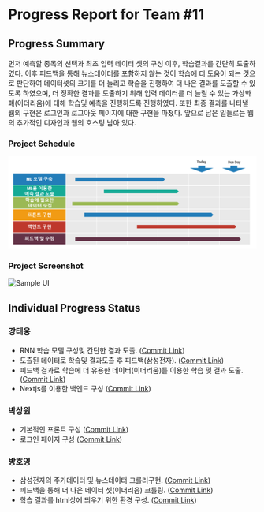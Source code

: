 # Progress Report for Team #11

## Progress Summary 
먼저 예측할 종목의 선택과 최초 입력 데이터 셋의 구성 이후, 학습결과를 간단히 도출하였다.
이후 피드백을 통해 뉴스데이터를 포함하지 않는 것이 학습에 더 도움이 되는 것으로 판단하여 데이터셋의 크기를 더 늘리고 학습을 진행하여 더 나은 결과를 도출할 수 있도록 하였으며,
더 정확한 결과를 도출하기 위해 입력 데이터를 더 늘릴 수 있는 가상화폐(이더리움)에 대해 학습및 예측을 진행하도록 진행하였다.
또한 최종 결과를 나타낼 웹의 구현은 로그인과 로그아웃 페이지에 대한 구현을 마쳤다.
앞으로 남은 일들로는 웹의 추가적인 디자인과 웹의 호스팅 남아 있다.

### Project Schedule
![Sample Gantt](/imgs/gantt.png)

### Project Screenshot
![Sample UI](/imgs/sample-ui.png)


## Individual Progress Status
### 강태웅
* RNN 학습 모델 구성및 간단한 결과 도출. ([Commit Link](https://github.com/kang-tw/Analysis-stock-chart-with-ML/commit/135c71aadb68456baa67624984cacd457943b880))
* 도출된 데이터로 학습및 결과도출 후 피드백(삼성전자). ([Commit Link](https://github.com/kang-tw/Analysis-stock-chart-with-ML/commit/779be4463e1394b984dd132006959fe38daacec9))
* 피드백 결과로 학습에 더 유용한 데이터(이더리움)를 이용한 학습 및 결과 도출. ([Commit Link](https://github.com/kang-tw/Analysis-stock-chart-with-ML/commit/ab71b55877baa33363605332639ed74d6f7cb4df))
* Nextjs를 이용한 백엔드 구성  ([Commit Link](https://github.com/kang-tw/Analysis-stock-chart-with-ML/tree/backend))

### 박상원
* 기본적인 프론트 구성 ([Commit Link](https://github.com/kang-tw/Analysis-stock-chart-with-ML/tree/login))
* 로그인 페이지 구성 ([Commit Link](https://github.com/kang-tw/Analysis-stock-chart-with-ML/tree/login))


### 방호영
* 삼성전자의 주가데이터 및 뉴스데이터 크롤러구현. ([Commit Link](https://github.com/kang-tw/Analysis-stock-chart-with-ML/commit/be0f58771fe94bb4adf74fad3bbc77698709c488))
* 피드백을 통해 더 나은 데이터 셋(이더리움) 크롤링. ([Commit Link](https://github.com/kang-tw/Analysis-stock-chart-with-ML/commit/88e5e6111ffab4617b284bb8f1412370541da786))
* 학습 결과를 html상에 띄우기 위한 환경 구성. ([Commit Link](https://github.com/kang-tw/Analysis-stock-chart-with-ML/commit/d89ca807a202ffeb1a242630e2197efea874c91a))

